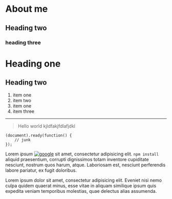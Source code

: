# About me
## Heading two
### heading three


Heading one
===========

Heading two
---

1. item one
2. item two
3. item one
3. item three

---

> Hello world
> kjldfakjfdlafjdkl 

```
(document).ready(function() {
    // junk
});
```

Lorem *ipsum* [![google]][google] sit amet, consectetur adipisicing elit. 
`npm install` aliquid praesentium, corrupti dignissimos totam inventore cupiditate nesciunt, nostrum quos harum, atque. Laboriosam est, nesciunt perferendis labore pariatur, ex fugit doloribus.

Lorem ipsum dolor sit amet, consectetur adipisicing elit. Eveniet nisi nemo culpa quidem quaerat minus, esse vitae in aliquam similique ipsum quis expedita veniam temporibus molestias, quae delectus alias assumenda.








[google]: http://google.com/image.jpg